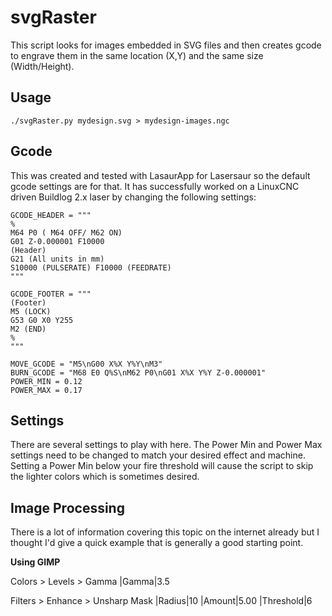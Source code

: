 # svgRaster

This script looks for images embedded in SVG files and then creates gcode to engrave them in the same location (X,Y) and the same size (Width/Height).


## Usage
```
./svgRaster.py mydesign.svg > mydesign-images.ngc

```

## Gcode

This was created and tested with LasaurApp for Lasersaur so the default gcode settings are for that.  It has successfully worked on a LinuxCNC driven Buildlog 2.x laser by changing the following settings:

```
GCODE_HEADER = """
%
M64 P0 ( M64 OFF/ M62 ON)
G01 Z-0.000001 F10000
(Header)
G21 (All units in mm)
S10000 (PULSERATE) F10000 (FEEDRATE)
"""

GCODE_FOOTER = """
(Footer)
M5 (LOCK)
G53 G0 X0 Y255
M2 (END)
%
"""

MOVE_GCODE = "M5\nG00 X%X Y%Y\nM3"
BURN_GCODE = "M68 E0 Q%S\nM62 P0\nG01 X%X Y%Y Z-0.000001"
POWER_MIN = 0.12
POWER_MAX = 0.17  
```

## Settings

There are several settings to play with here.  The Power Min and Power Max settings need to be changed to match your desired effect and machine.  Setting a Power Min below your fire threshold will cause the script to skip the lighter colors which is sometimes desired.


## Image Processing

There is a lot of information covering this topic on the internet already but I thought I'd give a quick example that is generally a good starting point.

**Using GIMP**

Colors > Levels > Gamma 
|Gamma|3.5

Filters > Enhance > Unsharp Mask
|Radius|10
|Amount|5.00
|Threshold|6

